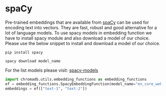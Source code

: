 ---
---

# spaCy

Pre-trained embeddings that are available from [spaCy](https://spacy.io/models/) can be used for encoding text into vectors. They are fast, robust and good alternative for a lot of language models. To use spacy models in embedding function we have to install spacy module and also download a model of our choice. Please use the below snippet to install and download a model of our choice.

```pip install spacy```

```spacy download model_name```

For the list models please visit: [spacy-models](https://spacy.io/models/)

```python
import chromadb.utils.embedding_functions as embedding_functions
ef = embedding_functions.SpacyEmbeddingFunction(model_name="en_core_web_md")
embeddings = ef(["text-1", "text-2"])
```